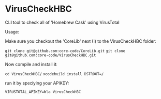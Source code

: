 # VirusCheckHBC
CLI tool to check all of 'Homebrew Cask' using VirusTotal

Usage:

Make sure you checkout the 'CoreLib' next (!) to the VirusCheckHBC folder:

`git clone git@github.com:core-code/CoreLib.git`
`git clone git@github.com:core-code/VirusCheckHBC.git`


Now compile and install it: 

`cd VirusCheckHBC/`
`xcodebuild install DSTROOT=/`

run it by speciying your APIKEY:

`VIRUSTOTAL_APIKEY=bla VirusCheckHBC`

